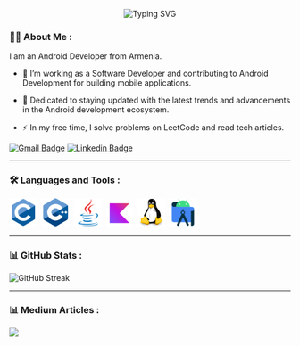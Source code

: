 <p align="center">
<picture>
  <source media="(prefers-color-scheme: dark)" srcset="https://readme-typing-svg.herokuapp.com?font=Ubuntu&color=FFFFFF&size=22&center=true&lines=Hello+World!;I'm+Hrant+Arzumanyan;Welcome+to+my+GitHub+profile">
  <source media="(prefers-color-scheme: light)" srcset="https://readme-typing-svg.herokuapp.com?font=Ubuntu&color=000000&size=22&center=true&lines=Hello+World!;I'm+Hrant+Arzumanyan;Welcome+to+my+GitHub+profile">
  <img width="650px" src="https://readme-typing-svg.herokuapp.com?font=Ubuntu&color=FFFFFF&size=22&center=true&lines=Hello+World!;I'm+Hrant+Arzumanyan;Welcome+to+my+GitHub+profile" alt="Typing SVG">
</picture>
</p>


### :man_technologist: About Me :        

I am an Android Developer from Armenia.

- :telescope: I’m working as a Software Developer and contributing to Android Development for building mobile applications.

- :seedling: Dedicated to staying updated with the latest trends and advancements in the Android development ecosystem.

- :zap: In my free time, I solve problems on LeetCode and read tech articles.

[![Gmail Badge](https://img.shields.io/badge/Gmail-D14836?style=for-the-badge&logo=gmail&logoColor=white)](https://mail.google.com/mail/u/0/?fs=1&to=hrant.arz@gmail.com&su=SUBJECT&body=BODY&tf=cm) [![Linkedin Badge](https://img.shields.io/badge/LinkedIn-blue?style=for-the-badge&logo=linkedin&logoColor=white)](https://www.linkedin.com/in/hrant-arz/)

---

### :hammer_and_wrench: Languages and Tools :

<div>
  <img src="https://raw.githubusercontent.com/devicons/devicon/1119b9f84c0290e0f0b38982099a2bd027a48bf1/icons/c/c-original.svg" title="C" alt="C" width="50" height="50"/>&nbsp;
  <img src="https://raw.githubusercontent.com/devicons/devicon/1119b9f84c0290e0f0b38982099a2bd027a48bf1/icons/cplusplus/cplusplus-original.svg" title="C++" alt="C++" width="50" height="50"/>&nbsp;
  <img src="https://raw.githubusercontent.com/devicons/devicon/1119b9f84c0290e0f0b38982099a2bd027a48bf1/icons/java/java-original.svg" title="Java" alt="Java" width="50" height="50"/>&nbsp;
  <img src="https://raw.githubusercontent.com/devicons/devicon/1119b9f84c0290e0f0b38982099a2bd027a48bf1/icons/kotlin/kotlin-original.svg" title="Kotlin" alt="Kotlin" width="47" height="47"/>&nbsp;
  <img src="https://raw.githubusercontent.com/devicons/devicon/1119b9f84c0290e0f0b38982099a2bd027a48bf1/icons/linux/linux-original.svg" title="Linux" alt="Linux" width="50" height="50"/>&nbsp;
  <img src="https://raw.githubusercontent.com/devicons/devicon/1119b9f84c0290e0f0b38982099a2bd027a48bf1/icons/androidstudio/androidstudio-original.svg" title="AndroidStudio" alt="AndroidStudio" width="50" height="50"/>&nbsp
</div>

---

### :bar_chart: GitHub Stats :      

<picture>
  <source media="(prefers-color-scheme: dark)" srcset="https://streak-stats.demolab.com?user=4rzumanyan&theme=dark&hide_border=true&mode=weekly&background=0D1117">
  <source media="(prefers-color-scheme: light)" srcset="https://streak-stats.demolab.com?user=4rzumanyan&theme=default&hide_border=true&mode=weekly">
  <img src="https://streak-stats.demolab.com?user=4rzumanyan&theme=dark&hide_border=true&mode=weekly&background=0D1117" alt="GitHub Streak">
</picture>    

---

### :bar_chart: Medium Articles :      

<img src="https://git-readme-medium.vercel.app/?username=4rzumanyan&theme=dark"/>

<!--
**4rzumanyan/4rzumanyan** is a ✨ _special_ ✨ repository because its `README.md` (this file) appears on your GitHub profile.

Here are some ideas to get you started:

- 🔭 I’m currently working on ...
- 🌱 I’m currently learning ...
- 👯 I’m looking to collaborate on ...
- 🤔 I’m looking for help with ...
- 💬 Ask me about ...
- 📫 How to reach me: ...
- 😄 Pronouns: ...
- ⚡ Fun fact: ...
-->
